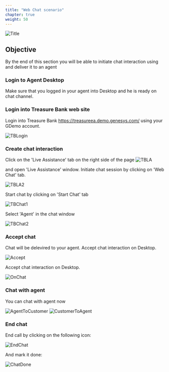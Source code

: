 ```yaml
---
title: "Web Chat scenario"
chapter: true
weight: 50
---
```


![Title](/images/chat2.PNG)

## Objective

By the end of this section you will be able to initiate chat interaction using and deliver it to an agent


### Login to Agent Desktop

Make sure that you logged in your agent into Desktop and he is ready on chat channel.

### Login into Treasure Bank web site

Login into Treasure Bank https://treasureea.demo.genesys.com/ using your GDemo account.

![TBLogin](/images/TBLogin.PNG)


### Create chat interaction

Click on the 'Live Assistance' tab on the right side of the page 
![TBLA](/images/TBLiveA.PNG)
 
 
and open 'Live Assistance' window.
Initiate chat session by clicking on 'Web Chat' tab.
 
 
![TBLA2](/images/TBLiveAssist.PNG)

Start chat by clicking on 'Start Chat' tab

![TBChat1](/images/TBStartChat.PNG)

Select 'Agent' in the chat window

![TBChat2](/images/TBagent.PNG)


### Accept chat

Chat will be delevired to your agent. Accept chat interaction on Desktop.

![Accept](/images/TBChat2.PNG)

 Accept chat interaction on Desktop.
 
![OnChat](/images/TBADChat.PNG)

### Chat with agent

You can chat with agent now

![AgentToCustomer](/images/TBchat3.PNG)
![CustomerToAgent](/images/TBChat4.PNG)


### End chat

End call by clicking on the following icon:

![EndChat](/images/TBEndChat.PNG)

And mark it done:

![ChatDone](/images/TBChatDone.PNG)




